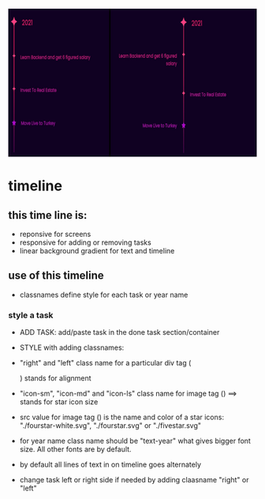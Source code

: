 <img src="https://github.com/Ywette/timeline/blob/main/intro.jpg" 
       alt="timeline responsive" width="600" height="300"/>    
       
       
# timeline

## this time line is:
- reponsive for screens
- responsive for adding or removing tasks
- linear background gradient for text and timeline

## use of this timeline
- classnames define style for each task or year name

### style a task
- ADD TASK: add/paste task in the done task section/container 
- STYLE with adding classnames:
- "right" and "left" class name for a particular div tag (<div>) stands for alignment
- "icon-sm", "icon-md" and "icon-ls" class name for image tag (<img>) ==> stands for star icon size
- src value for image tag (<img>) is the name and color of a star icons: "./fourstar-white.svg", "./fourstar.svg" or "./fivestar.svg"
- for year name class name should be "text-year" what gives bigger font size. All other fonts are by default.

- by default all lines of text in on timeline goes alternately
- change task left or right side if needed by adding claasname "right" or "left"

